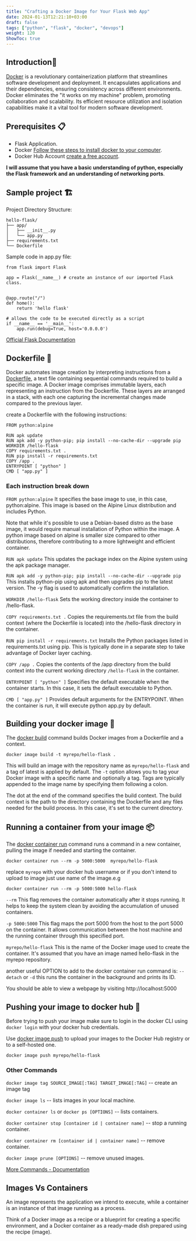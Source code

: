 ```yaml
---
title: "Crafting a Docker Image for Your Flask Web App"
date: 2024-01-13T12:21:10+03:00
draft: false
tags: ["python", "flask", "docker", "devops"]
weight: 120
ShowToc: true
---
```


## Introduction🐋

[Docker](https://www.docker.com/) is a revolutionary containerization platform that streamlines software development and deployment. It encapsulates applications and their dependencies, ensuring consistency across different environments. Docker eliminates the "it works on my machine" problem, promoting collaboration and scalability. Its efficient resource utilization and isolation capabilities make it a vital tool for modern software development.

## Prerequisites 📋

- Flask Application.
- Docker [Follow these steps to install docker to your computer](https://docs.docker.com/engine/install/).
- Docker Hub Account [create a free account](https://hub.docker.com/signup/).

**I will assume that you have a basic understanding of python, especially the Flask framework and an understanding of networking ports**.

## Sample project 🏗️

Project Directory Structure:

```
hello-flask/
├── app/
│   ├── __init__.py
│   └── app.py
├── requirements.txt
└── Dockerfile

```

Sample code in app.py file:

```
from flask import Flask

app = Flask(__name__) # create an instance of our imported Flask class.


@app.route("/")
def home():
    return 'hello flask'

# allows the code to be executed directly as a script
if __name__ == '__main__':
    app.run(debug=True, host='0.0.0.0')
```

[Official Flask Documentation](https://flask.palletsprojects.com/en/3.0.x/quickstart/)

## Dockerfile 📝

Docker automates image creation by interpreting instructions from a [Dockerfile](https://docs.docker.com/develop/develop-images/dockerfile_best-practices/#:~:text=What%20is%20a%20Dockerfile%3F,to%20build%20a%20given%20image.), a text file containing sequential commands required to build a specific image. A Docker image comprises immutable layers, each representing an instruction from the Dockerfile. These layers are arranged in a stack, with each one capturing the incremental changes made compared to the previous layer.

create a Dockerfile with the following instructions:

```docker
FROM python:alpine

RUN apk update
RUN apk add -y python-pip; pip install --no-cache-dir --upgrade pip
WORKDIR /hello-flask
COPY requirements.txt .
RUN pip install -r requirements.txt
COPY /app .
ENTRYPOINT [ "python" ]
CMD [ "app.py" ]

```

### Each instruction break down

`FROM python:alpine`
It specifies the base image to use, in this case, python:alpine. This image is based on the Alpine Linux distribution and includes Python.

Note that while it's possible to use a Debian-based distro as the base image, it would require manual installation of Python within the image. A python image based on alpine is smaller size compared to other distributions, therefore contributing to a more lightweight and efficient container.

`RUN apk update`
This updates the package index on the Alpine system using the apk package manager.

`RUN apk add -y python-pip; pip install --no-cache-dir --upgrade pip`
This installs python-pip using apk and then upgrades pip to the latest version. The -y flag is used to automatically confirm the installation.

`WORKDIR /hello-flask`
Sets the working directory inside the container to /hello-flask.

`COPY requirements.txt .`
Copies the requirements.txt file from the build context (where the Dockerfile is located) into the /hello-flask directory in the container.

`RUN pip install -r requirements.txt`
Installs the Python packages listed in requirements.txt using pip. This is typically done in a separate step to take advantage of Docker layer caching.

`COPY /app .`
Copies the contents of the /app directory from the build context into the current working directory `/hello-flask` in the container.

`ENTRYPOINT [ "python" ]`
Specifies the default executable when the container starts. In this case, it sets the default executable to Python.

`CMD [ "app.py" ]`
Provides default arguments for the ENTRYPOINT. When the container is run, it will execute python app.py by default.

## Building your docker image 🔨

The [docker build](https://docs.docker.com/engine/reference/commandline/build/) command builds Docker images from a Dockerfile and a context.

`docker image build -t myrepo/hello-flask .`

This will build an image with the repository name as `myrepo/hello-flask` and a tag of latest is applied by default.
The `-t` option allows you to tag your Docker image with a specific name and optionally a tag.
Tags are typically appended to the image name by specifying them following a colon.

The dot at the end of the command specifies the build context. The build context is the path to the directory containing the Dockerfile and any files needed for the build process. In this case, it's set to the current directory.

## Running a container from your image 📦

The [docker container run](https://docs.docker.com/engine/reference/commandline/run/) command runs a command in a new container, pulling the image if needed and starting the container.

`docker container run --rm -p 5000:5000  myrepo/hello-flask`

replace `myrepo` with your docker hub username or if you don't intend to upload to image just use name of the image.e.g

`docker container run --rm -p 5000:5000 hello-flask`

`--rm`
This flag removes the container automatically after it stops running. It helps to keep the system clean by avoiding the accumulation of unused containers.

`-p 5000:5000`
This flag maps the port 5000 from the host to the port 5000 on the container. It allows communication between the host machine and the running container through this specified port.

`myrepo/hello-flask`
This is the name of the Docker image used to create the container. It's assumed that you have an image named hello-flask in the myrepo repository.

another useful OPTION to add to the docker container run command is:
`--detach` or `-d` this runs the container in the background and prints its ID.

You should be able to view a webpage by visiting http://localhost:5000

## Pushing your image to docker hub 🚀

Before trying to push your image make sure to login in the docker CLI using `docker login` with your docker hub credentials.

Use [docker image push](https://docs.docker.com/engine/reference/commandline/push/) to upload your images to the Docker Hub registry or to a self-hosted one.

`docker image push myrepo/hello-flask`

### Other Commands

`docker image tag SOURCE_IMAGE[:TAG] TARGET_IMAGE[:TAG]` -- create an image tag

`docker image ls` -- lists images in your local machine.

`docker container ls` or `docker ps [OPTIONS]` -- lists containers.

`docker container stop [container id | container name]` -- stop a running container.

`docker container rm [container id | container name]` -- remove container.

`docker image prune [OPTIONS]` -- remove unused images.

[More Commands - Documentation](https://docs.docker.com/engine/reference/commandline/cli/)

## Images Vs Containers

An image represents the application we intend to execute, while a container is an instance of that image running as a process.

Think of a Docker image as a recipe or a blueprint for creating a specific environment, and a Docker container as a ready-made dish prepared using the recipe (image).
